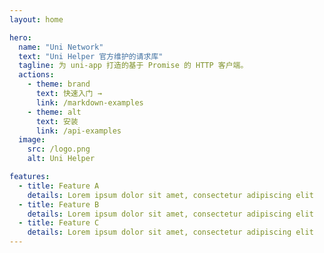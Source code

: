 ```yaml
---
layout: home

hero:
  name: "Uni Network"
  text: "Uni Helper 官方维护的请求库"
  tagline: 为 uni-app 打造的基于 Promise 的 HTTP 客户端。
  actions:
    - theme: brand
      text: 快速入门 →
      link: /markdown-examples
    - theme: alt
      text: 安装
      link: /api-examples
  image:
    src: /logo.png
    alt: Uni Helper

features:
  - title: Feature A
    details: Lorem ipsum dolor sit amet, consectetur adipiscing elit
  - title: Feature B
    details: Lorem ipsum dolor sit amet, consectetur adipiscing elit
  - title: Feature C
    details: Lorem ipsum dolor sit amet, consectetur adipiscing elit
---
```


